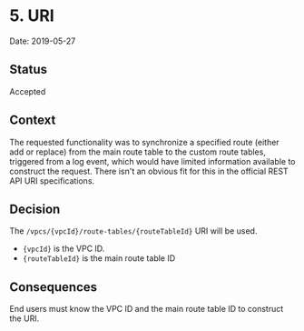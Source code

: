 # 5. URI

Date: 2019-05-27

## Status

Accepted

## Context

The requested functionality was to synchronize a specified route (either add or
replace) from the main route table to the custom route tables, triggered from
a log event, which would have limited information available to construct the
request. There isn't an obvious fit for this in the official REST API URI
specifications.

## Decision

The `/vpcs/{vpcId}/route-tables/{routeTableId}` URI will be used.

* `{vpcId}` is the VPC ID.
* `{routeTableId}` is the main route table ID

## Consequences

End users must know the VPC ID and the main route table ID to construct the URI.
